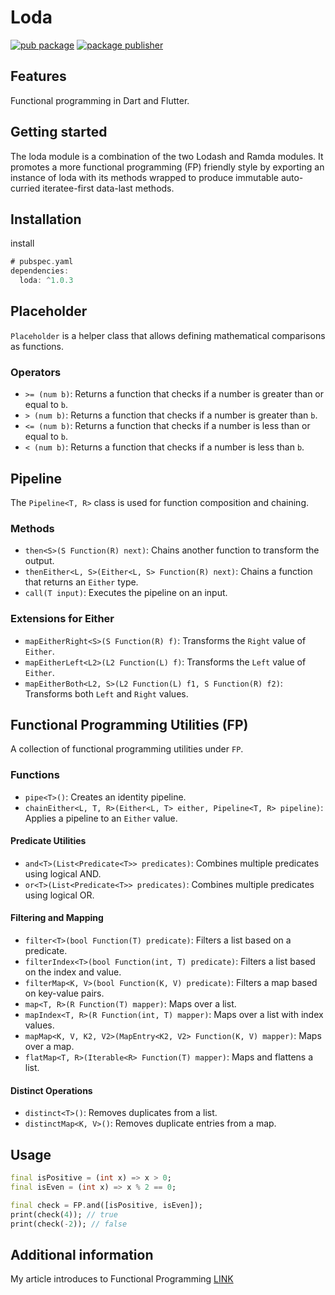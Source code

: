 # Loda

[![pub package](https://img.shields.io/pub/v/loda.svg)](https://pub.dev/packages/loda)
[![package publisher](https://img.shields.io/pub/publisher/loda.svg)](https://pub.dev/packages/loda/publisher)

## Features

Functional programming in Dart and Flutter.

## Getting started

The loda module is a combination of the two Lodash and Ramda modules. It promotes a more functional programming (FP) friendly style by exporting an instance of loda with its methods wrapped to produce immutable auto-curried iteratee-first data-last methods.

## Installation

install

```dart
# pubspec.yaml
dependencies:
  loda: ^1.0.3
```

## Placeholder

`Placeholder` is a helper class that allows defining mathematical comparisons as functions.

### Operators

- `>= (num b)`: Returns a function that checks if a number is greater than or equal to `b`.
- `> (num b)`: Returns a function that checks if a number is greater than `b`.
- `<= (num b)`: Returns a function that checks if a number is less than or equal to `b`.
- `< (num b)`: Returns a function that checks if a number is less than `b`.

## Pipeline

The `Pipeline<T, R>` class is used for function composition and chaining.

### Methods

- `then<S>(S Function(R) next)`: Chains another function to transform the output.
- `thenEither<L, S>(Either<L, S> Function(R) next)`: Chains a function that returns an `Either` type.
- `call(T input)`: Executes the pipeline on an input.

### Extensions for Either

- `mapEitherRight<S>(S Function(R) f)`: Transforms the `Right` value of `Either`.
- `mapEitherLeft<L2>(L2 Function(L) f)`: Transforms the `Left` value of `Either`.
- `mapEitherBoth<L2, S>(L2 Function(L) f1, S Function(R) f2)`: Transforms both `Left` and `Right` values.

## Functional Programming Utilities (FP)

A collection of functional programming utilities under `FP`.

### Functions

- `pipe<T>()`: Creates an identity pipeline.
- `chainEither<L, T, R>(Either<L, T> either, Pipeline<T, R> pipeline)`: Applies a pipeline to an `Either` value.

#### Predicate Utilities

- `and<T>(List<Predicate<T>> predicates)`: Combines multiple predicates using logical AND.
- `or<T>(List<Predicate<T>> predicates)`: Combines multiple predicates using logical OR.

#### Filtering and Mapping

- `filter<T>(bool Function(T) predicate)`: Filters a list based on a predicate.
- `filterIndex<T>(bool Function(int, T) predicate)`: Filters a list based on the index and value.
- `filterMap<K, V>(bool Function(K, V) predicate)`: Filters a map based on key-value pairs.
- `map<T, R>(R Function(T) mapper)`: Maps over a list.
- `mapIndex<T, R>(R Function(int, T) mapper)`: Maps over a list with index values.
- `mapMap<K, V, K2, V2>(MapEntry<K2, V2> Function(K, V) mapper)`: Maps over a map.
- `flatMap<T, R>(Iterable<R> Function(T) mapper)`: Maps and flattens a list.

#### Distinct Operations

- `distinct<T>()`: Removes duplicates from a list.
- `distinctMap<K, V>()`: Removes duplicate entries from a map.

## Usage

```dart
final isPositive = (int x) => x > 0;
final isEven = (int x) => x % 2 == 0;

final check = FP.and([isPositive, isEven]);
print(check(4)); // true
print(check(-2)); // false

```

## Additional information

My article introduces to Functional Programming
[LINK](https://duynn.notion.site/Introduce-to-Functional-Programing-FP-909e3eab2b174632a696692273bceaa8)
